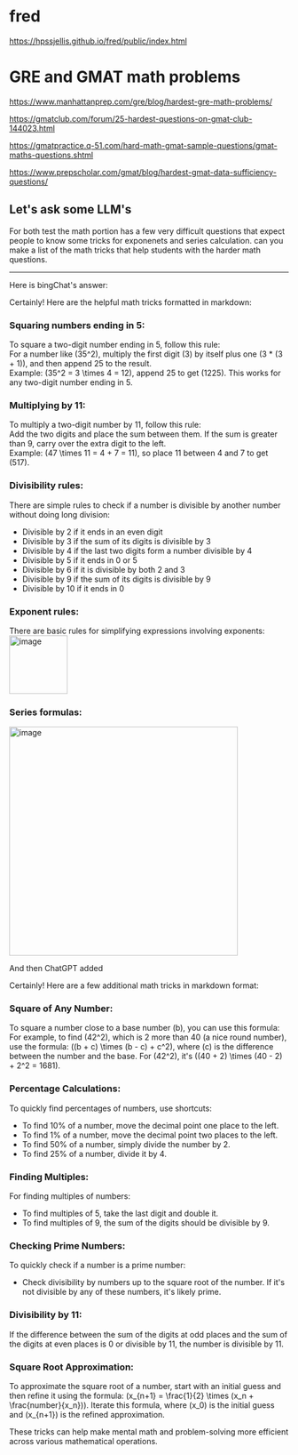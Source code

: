 # fred

https://hpssjellis.github.io/fred/public/index.html



#  GRE and GMAT math problems


https://www.manhattanprep.com/gre/blog/hardest-gre-math-problems/


https://gmatclub.com/forum/25-hardest-questions-on-gmat-club-144023.html


https://gmatpractice.q-51.com/hard-math-gmat-sample-questions/gmat-maths-questions.shtml



https://www.prepscholar.com/gmat/blog/hardest-gmat-data-sufficiency-questions/




## Let's ask some LLM's

For both test the math portion has a few very difficult questions that expect people to know some tricks for exponenets and series calculation. can you make a list of the math tricks that help students with the harder math questions.

-----


Here is bingChat's answer:




Certainly! Here are the helpful math tricks formatted in markdown:

### Squaring numbers ending in 5:
To square a two-digit number ending in 5, follow this rule:  
For a number like \(35^2\), multiply the first digit (3) by itself plus one (3 * (3 + 1)), and then append 25 to the result.  
Example: \(35^2 = 3 \times 4 = 12\), append 25 to get \(1225\). This works for any two-digit number ending in 5.

### Multiplying by 11:
To multiply a two-digit number by 11, follow this rule:  
Add the two digits and place the sum between them. If the sum is greater than 9, carry over the extra digit to the left.  
Example: \(47 \times 11 = 4 + 7 = 11\), so place 11 between 4 and 7 to get \(517\).

### Divisibility rules:
There are simple rules to check if a number is divisible by another number without doing long division:  
- Divisible by 2 if it ends in an even digit
- Divisible by 3 if the sum of its digits is divisible by 3
- Divisible by 4 if the last two digits form a number divisible by 4
- Divisible by 5 if it ends in 0 or 5
- Divisible by 6 if it is divisible by both 2 and 3
- Divisible by 9 if the sum of its digits is divisible by 9
- Divisible by 10 if it ends in 0

### Exponent rules:
There are basic rules for simplifying expressions involving exponents:
<img width="105" alt="image" src="https://github.com/hpssjellis/fred/assets/5605614/aa9c571a-77d1-4499-842d-a7b438949b6d">


### Series formulas:
<img width="412" alt="image" src="https://github.com/hpssjellis/fred/assets/5605614/2a6cc65b-92b8-4128-84a4-66af9ba318ff">


And then ChatGPT added


Certainly! Here are a few additional math tricks in markdown format:

### Square of Any Number:
To square a number close to a base number \(b\), you can use this formula: 
For example, to find \(42^2\), which is 2 more than 40 (a nice round number), use the formula: \((b + c) \times (b - c) + c^2\), where \(c\) is the difference between the number and the base. For \(42^2\), it's \((40 + 2) \times (40 - 2) + 2^2 = 1681\).

### Percentage Calculations:
To quickly find percentages of numbers, use shortcuts:
- To find 10% of a number, move the decimal point one place to the left.
- To find 1% of a number, move the decimal point two places to the left.
- To find 50% of a number, simply divide the number by 2.
- To find 25% of a number, divide it by 4.

### Finding Multiples:
For finding multiples of numbers:
- To find multiples of 5, take the last digit and double it.
- To find multiples of 9, the sum of the digits should be divisible by 9.

### Checking Prime Numbers:
To quickly check if a number is a prime number:
- Check divisibility by numbers up to the square root of the number. If it's not divisible by any of these numbers, it's likely prime.

### Divisibility by 11:
If the difference between the sum of the digits at odd places and the sum of the digits at even places is 0 or divisible by 11, the number is divisible by 11.

### Square Root Approximation:
To approximate the square root of a number, start with an initial guess and then refine it using the formula:
\(x_{n+1} = \frac{1}{2} \times (x_n + \frac{number}{x_n})\).
Iterate this formula, where \(x_0\) is the initial guess and \(x_{n+1}\) is the refined approximation.

These tricks can help make mental math and problem-solving more efficient across various mathematical operations.





